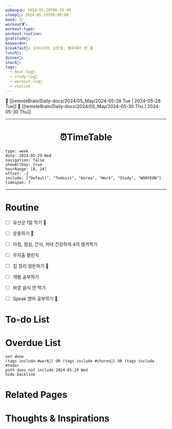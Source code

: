 ```yaml
---
wakeup🌞: 2024-05-29T06:55:00
sleep🌜: 2024-05-29T00:00:00
mood: 😐
workout🏋️: 
workout-type: 
workout-routine: 
gratitude🙏: 
keyword🗝️: 
breakfast🍳: 오버나이트 오트밀, 블루베리 한 줌
lunch🍚: 
dinner🥗: 
snack🍬: 
tags:
  - meal-log📝
  - study-log📓
  - workout-log💪
  - routine
---
```


🔺 [[remoteBrain/Daily-docs/2024/05_May/2024-05-28 Tue | 2024-05-28 Tue]]
🔻 [[remoteBrain/Daily-docs/2024/05_May/2024-05-30 Thu | 2024-05-30 Thu]]
___
<h1> <center>⏰TimeTable </center> </h1>

```gEvent
type: week
date: 2024-05-29 Wed
navigation: false
showAllDay: true
hourRange: [8, 24]
offset: -2
include: ["Default", "Todoist", "Korea", "Work", "Study", "WOOYEON"]
timespan: 7
```

--- 


# Routine 

- [ ] 유산균 1알 먹기 🔼 
- [ ] 운동하기 🔼
- [ ] 아침, 점심, 간식, 저녁 건강하게 4끼 챙겨먹기
- [ ] 무지출 챌린지 
- [ ] 집 정리·정돈하기 🔼
- [ ] 개발 공부하기
- [ ] 바깥 음식 안 먹기 
- [ ] Speak 영어 공부하기 🔼 


# To-do List


# Overdue List
```tasks
not done
(tags include #work💼) OR (tags include #chores🧺) OR (tags include #todo)
path does not include 2024-05-29 Wed
hide backlink
```

# Related Pages



# Thoughts & Inspirations

